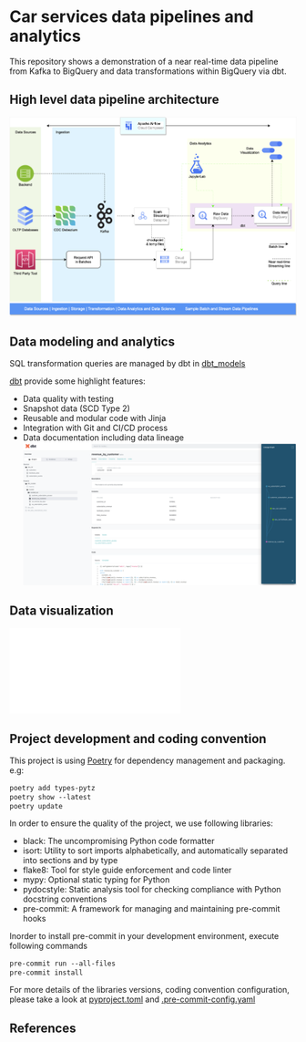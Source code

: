 # Car services data pipelines and analytics

This repository shows a demonstration of a near real-time data pipeline from Kafka to BigQuery and data transformations within BigQuery via dbt.

## High level data pipeline architecture
![Data pipeline](./media/Spark-Structured-Streaming-BigQuery-Pipeline.png)

## Data modeling and analytics
SQL transformation queries are managed by dbt in [dbt_models](dbt_models)

[dbt][dbt] provide some highlight features:
- Data quality with testing
- Snapshot data (SCD Type 2)
- Reusable and modular code with Jinja
- Integration with Git and CI/CD process
- Data documentation including data lineage
![Data Documentation](./media/revenue_by_customer_dbt_model.png)

## Data visualization
![Data Visualization](.media/Subscription_Hardware_Sales_Performance.pdf)

## Project development and coding convention
This project is using [Poetry][poetry] for dependency management and packaging. e.g:
```shell
poetry add types-pytz
poetry show --latest
poetry update
```

In order to ensure the quality of the project, we use following libraries:
- black: The uncompromising Python code formatter
- isort: Utility to sort imports alphabetically, and automatically separated into sections and by type
- flake8: Tool for style guide enforcement and code linter
- mypy: Optional static typing for Python
- pydocstyle: Static analysis tool for checking compliance with Python docstring conventions
- pre-commit: A framework for managing and maintaining pre-commit hooks

Inorder to install pre-commit in your development environment, execute following commands
```shell
pre-commit run --all-files
pre-commit install
```

For more details of the libraries versions, coding convention configuration, please take a look at [pyproject.toml](pyproject.toml) and [.pre-commit-config.yaml](.pre-commit-config.yaml)

## References

<!-- links -->
[dbt]: https://github.com/dbt-labs/dbt-core
[poetry]: https://github.com/python-poetry/poetry
